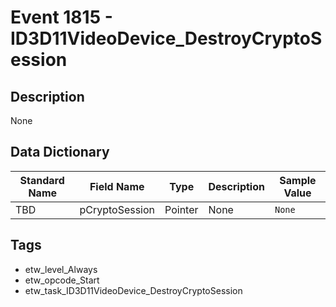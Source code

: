 # Event 1815 - ID3D11VideoDevice_DestroyCryptoSession

## Description
None

## Data Dictionary
|Standard Name|Field Name|Type|Description|Sample Value|
|---|---|---|---|---|
|TBD|pCryptoSession|Pointer|None|`None`|

## Tags
* etw_level_Always
* etw_opcode_Start
* etw_task_ID3D11VideoDevice_DestroyCryptoSession